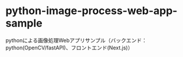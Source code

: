 # python-image-process-web-app-sample
pythonによる画像処理Webアプリサンプル（バックエンド：python(OpenCV/fastAPI)、フロントエンド(Next.js)）
